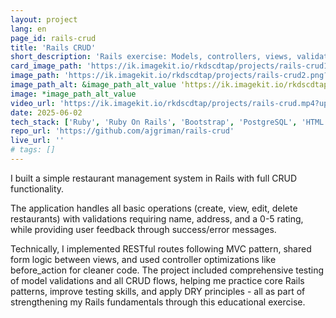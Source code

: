 ```yaml
---
layout: project
lang: en
page_id: rails-crud
title: 'Rails CRUD'
short_description: 'Rails exercise: Models, controllers, views, validations, testing. Built during Le Wagon bootcamp.'
card_image_path: 'https://ik.imagekit.io/rkdscdtap/projects/rails-crud1.png?updatedAt=1748903274192'
image_path: 'https://ik.imagekit.io/rkdscdtap/projects/rails-crud2.png?updatedAt=1748903412476'
image_path_alt: &image_path_alt_value 'https://ik.imagekit.io/rkdscdtap/projects/rails-crud3.png?updatedAt=1748903616335'
image: *image_path_alt_value
video_url: 'https://ik.imagekit.io/rkdscdtap/projects/rails-crud.mp4?updatedAt=1748906758715'
date: 2025-06-02
tech_stack: ['Ruby', 'Ruby On Rails', 'Bootstrap', 'PostgreSQL', 'HTML', 'Git']
repo_url: 'https://github.com/ajgriman/rails-crud'
live_url: ''
# tags: []
---
```


I built a simple restaurant management system in Rails with full CRUD functionality.

The application handles all basic operations (create, view, edit, delete restaurants) with validations requiring name, address, and a 0-5 rating, while providing user feedback through success/error messages.

Technically, I implemented RESTful routes following MVC pattern, shared form logic between views, and used controller optimizations like before_action for cleaner code. The project included comprehensive testing of model validations and all CRUD flows, helping me practice core Rails patterns, improve testing skills, and apply DRY principles - all as part of strengthening my Rails fundamentals through this educational exercise.
